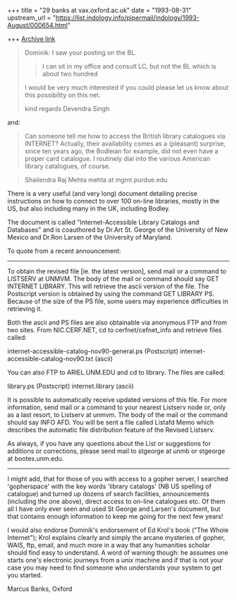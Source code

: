 +++
title = "29 banks at vax.oxford.ac.uk"
date = "1993-08-31"
upstream_url = "https://list.indology.info/pipermail/indology/1993-August/000654.html"

+++
[Archive link](https://list.indology.info/pipermail/indology/1993-August/000654.html)


>Dominik: I saw your posting on the BL.
>
>> I can sit in my office and consult LC, but not the BL which is about two 
>>hundred
>
>I would be very much interested if you could please let us know about this 
>possibility on this net.
>
>kind regards
>Devendra Singh

and:

>Can someone tell me how to access the British library catalogues via INTERNET?
>Actually, their availability comes as  a (pleasant) surprise, since ten years
>ago, the Bodleian for example, did not even have a proper card catalogue. I
>routinely dial into the various American library catalogues, of course.

>Shailendra Raj Mehta
>mehta at mgmt.purdue.edu

There is a very useful (and very long) document detailing precise
instructions on how to connect to over 100 on-line libraries, mostly in the
US, but also including many in the UK, including Bodley.

The document is called "Internet-Accessible Library Catalogs and Databases"
and is coauthored by Dr.Art St. George of the University of New Mexico and
Dr.Ron Larsen of the University of Maryland.

To quote from a recent announcement:

----------------------------------

To obtain the revised file [ie. the latest version], send mail or a command
to
LISTSERV at UNMVM.  The body of the mail or command should say
GET INTERNET LIBRARY. This will retrieve the ascii version of
the file.  The Postscript version is obtained by using the
command GET LIBRARY PS.  Because of the size of the PS
file, some users may experience difficulties in retrieving
it.

Both the ascii and PS files are also obtainable via
anonymous FTP and from two sites. From NIC.CERF.NET, cd
to cerfnet/cefnet_info and retrieve files called:

internet-accessible-catalog-nov90-general.ps (Postscript)
internet-accessible-catalog-nov90.txt (ascii)

You can also FTP to ARIEL.UNM.EDU and cd to library.
The files are called:

library.ps (Postscript)
internet.library (ascii)

It is possible to automatically receive updated versions of
this file. For more information, send mail or a command to
your nearest Listserv node or, only as a last resort, to
Listserv at unmvm. The body of the mail or the command should
say INFO AFD.  You will be sent a file called Listafd Memo
which describes the automatic file distribution feature
of the Revised Listserv.


As always, if you have any questions about the List or suggestions
for additions or corrections, please send mail to stgeorge at unmb
or stgeorge at bootes.unm.edu.

--------------------------

I might add, that for those of you with access to a gopher server, I
searched 'gopherspace' with the key words 'library catalogs' (NB US
spelling of catalogue) and turned up dozens of search facilities,
announcements (including the one above), direct access to on-line
catalogues etc. Of them all I have only ever seen and used St George and
Larsen's document, but that contains enough information to keep me going
for the next few years!

I would also endorse Dominik's endorsement of Ed Krol's book ("The Whole
Internet"); Krol explains clearly and simply the arcane mysteries of
gopher, WAIS, ftp, email, and much more in a way that any humanities
scholar should find easy to understand. A word of warning though: he
assumes one starts one's electronic journeys from a unix machine and if
that is not your case you may need to find someone who understands your
system to get you started.

Marcus Banks, Oxford






